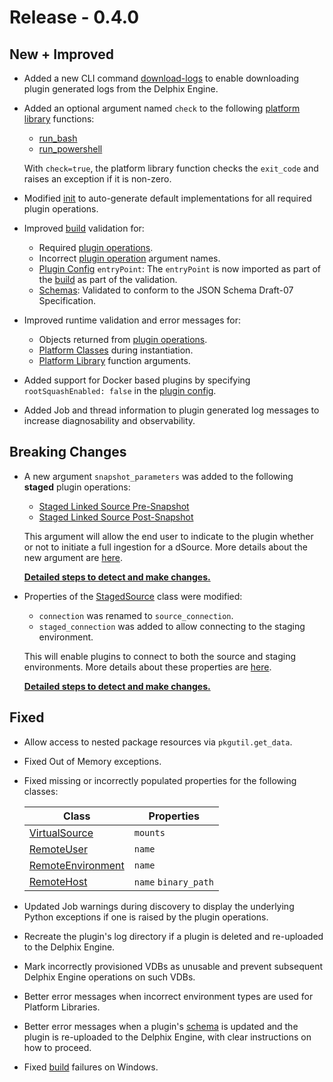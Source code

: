 # Release - 0.4.0

## New + Improved

* Added a new CLI command [download-logs](/References/CLI.md#download-logs) to enable downloading plugin generated logs from the Delphix Engine.
* Added an optional argument named `check` to the following [platform library](/References/Platform_Libraries.md) functions:
    * [run_bash](/References/Platform_Libraries.md#run_bash)
    * [run_powershell](/References/Platform_Libraries.md#run_powershell)

    With `check=true`, the platform library function checks the `exit_code` and raises an exception if it is non-zero.

* Modified [init](/References/CLI.md#init) to auto-generate default implementations for all required plugin operations.
* Improved [build](/References/CLI.md#build) validation for:
    * Required [plugin operations](/References/Plugin_Operations.md).
    * Incorrect [plugin operation](/References/Plugin_Operations.md) argument names.
    * [Plugin Config](/References/Plugin_Config.md) `entryPoint`: The `entryPoint` is now imported as part of the [build](/References/CLI.md#build) as part of the validation.
    * [Schemas](/References/Schemas.md): Validated to conform to the JSON Schema Draft-07 Specification.
* Improved runtime validation and error messages for:
    * Objects returned from [plugin operations](/References/Plugin_Operations.md).
    * [Platform Classes](/References/Classes.md) during instantiation.
    * [Platform Library](/References/Platform_Libraries.md) function arguments.

* Added support for Docker based plugins by specifying `rootSquashEnabled: false` in the [plugin config](/References/Plugin_Config.md).
* Added Job and thread information to plugin generated log messages to increase diagnosability and observability.

## Breaking Changes

* A new argument `snapshot_parameters` was added to the following **staged** plugin operations:
    * [Staged Linked Source Pre-Snapshot](/References/Plugin_Operations.md#staged-linked-source-pre-snapshot)
    * [Staged Linked Source Post-Snapshot](/References/Plugin_Operations.md#staged-linked-source-post-snapshot)

    This argument will allow the end user to indicate to the plugin whether or not to initiate a full ingestion for a dSource. More details about the new argument are [here](/Building_Your_First_Plugin/Data_Ingestion.md#syncing).

    [**Detailed steps to detect and make changes.**](/Release_Notes/0.4.0_Breaking_Changes.md#new-argument-snapshot_parameters)

* Properties of the [StagedSource](/References/Classes.md#stagedsource) class were modified:
    * `connection` was renamed to `source_connection`.
    * `staged_connection` was added to allow connecting to the staging environment.

    This will enable plugins to connect to both the source and staging environments. More details about these properties are [here](/References/Classes.md#stagedsource).

    [**Detailed steps to detect and make changes.**](/Release_Notes/0.4.0_Breaking_Changes.md#stagedsource-properties-modified)

## Fixed

* Allow access to nested package resources via `pkgutil.get_data`.
* Fixed Out of Memory exceptions.
* Fixed missing or incorrectly populated properties for the following classes:

    | Class | Properties |
    | ----- | ---------- |
    | [VirtualSource](/References/Classes.md#virtualsource) | `mounts` |
    | [RemoteUser](/References/Classes.md#remoteuser) | `name` |
    | [RemoteEnvironment](/References/Classes.md#remoteenvironment) | `name` |
    | [RemoteHost](/References/Classes.md#remotehost) | `name` `binary_path` |

* Updated Job warnings during discovery to display the underlying Python exceptions if one is raised by the plugin operations.
* Recreate the plugin's log directory if a plugin is deleted and re-uploaded to the Delphix Engine.
* Mark incorrectly provisioned VDBs as unusable and prevent subsequent Delphix Engine operations on such VDBs.
* Better error messages when incorrect environment types are used for Platform Libraries.
* Better error messages when a plugin's [schema](/References/Schemas.md) is updated and the plugin is re-uploaded to the Delphix Engine, with clear instructions on how to proceed.
* Fixed [build](/References/CLI.md#build) failures on Windows.
